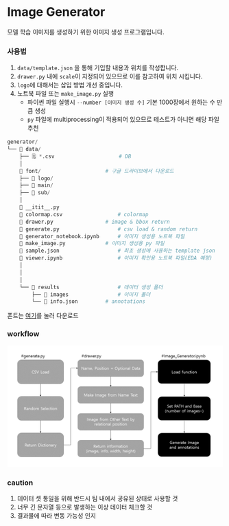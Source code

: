 # Image Generator

모델 학습 이미지를 생성하기 위한 이미지 생성 프로그램입니다.

### **사용법**

1. `data/template.json` 을 통해 기입할 내용과 위치를 작성합니다.
2. `drawer.py` 내에 `scale`이 지정되어 있으므로 이를 참고하여 위치 시킵니다.
3. `logo`에 대해서는 삽입 방법 개선 중입니다.
4. 노트북 파일 또는 `make_image.py` 실행
   - 파이썬 파일 실행시 `--number [이미지 생성 수]` 기본 1000장에서 원하는 수 만큼 생성
   - `py` 파일에 multiprocessing이 적용되어 있으므로 테스트가 아니면 해당 파일 추천

```python
generator/
└── 📂 data/
    ├── 🗒️ *.csv					 # DB
    │
    📂 font/						# 구글 드라이브에서 다운로드
    ├── 📂 logo/
    ├── 📂 main/
    ├── 📂 sub/
    │
	📄 __itit__.py
    📄 colormap.csv			    	# colormap
    📄 drawer.py					# image & bbox return
    📄 generate.py					# csv load & random return
    📄 generator_notebook.ipynb		# 이미지 생성용 노트북 파일
    📄 make_image.py				# 이미지 생성용 py 파일
    📄 sample.json					# 최초 생성에 사용하는 template json
    📄 viewer.ipynb					# 이미지 확인용 노트북 파일(EDA 예정)
    │
    │
    │
    └── 📂 results					# 데이터 생성 폴더
    	├── 📂 images				# 이미지 폴더
    	└── 📄 info.json			# annotations
```

폰트는 [여기](https://drive.google.com/file/d/1DG2EJLKO-e9_tXyqEhh0aRguG21YKaBH/view?usp=sharing)를 눌러 다운로드

### workflow

![workflow](./workflow.png)

### caution

1. 데이터 셋 통일을 위해 반드시 팀 내에서 공유된 상태로 사용할 것
2. 너무 긴 문자열 등으로 발생하는 이상 데이터 체크할 것
3. 결과물에 따라 변동 가능성 인지